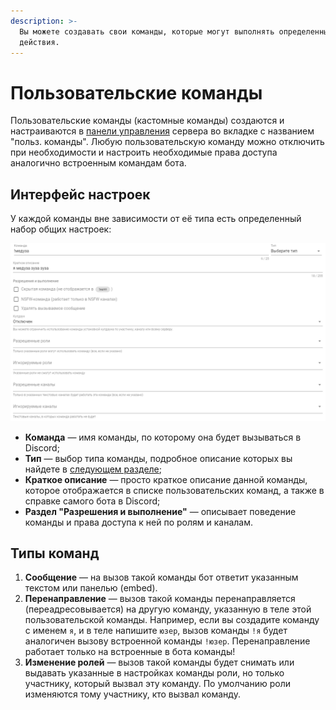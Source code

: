 ```yaml
---
description: >-
  Вы можете создавать свои команды, которые могут выполнять определенные
  действия.
---
```


# Пользовательские команды

Пользовательские команды \(кастомные команды\) создаются и настраиваются в [панели управления](../../#configure) сервера во вкладке с названием "польз. команды". Любую пользовательскую команду можно отключить при необходимости и настроить необходимые права доступа аналогично встроенным командам бота.

## Интерфейс настроек

У каждой команды вне зависимости от её типа есть определенный набор общих настроек:

![&#x418;&#x43D;&#x442;&#x435;&#x440;&#x444;&#x435;&#x439;&#x441; &#x43D;&#x430;&#x441;&#x442;&#x440;&#x43E;&#x435;&#x43A; &#x43A;&#x43E;&#x43C;&#x430;&#x43D;&#x434;&#x44B;](../../.gitbook/assets/oaoaommm-20-04-15-18-15-18.png)

* **Команда** — имя команды, по которому она будет вызываться в Discord;
* **Тип** — выбор типа команды, подробное описание которых вы найдете в [следующем разделе](../../features/template-variables/data-types.md);
* **Краткое описание** — просто краткое описание данной команды, которое отображается в списке пользовательских команд, а также в справке самого бота в Discord;
* **Раздел "Разрешения и выполнение"** — описывает поведение команды и права доступа к ней по ролям и каналам.

## Типы команд

1. **Сообщение** — на вызов такой команды бот ответит указанным текстом или панелью \(embed\).
2. **Перенаправление** — вызов такой команды перенаправляется \(переадресовывается\) на другую команду, указанную в теле этой пользовательской команды. Например, если вы создадите команду с именем `я`, и в теле напишите `юзер`, вызов команды `!я` будет аналогичен вызову встроенной команды `!юзер`. Перенаправление работает только на встроенные в бота команды!
3. **Изменение ролей** — вызов такой команды будет снимать или выдавать указанные в настройках команды роли, но только участнику, который вызвал эту команду. По умолчанию роли изменяются тому участнику, кто вызвал команду.

